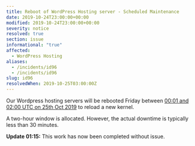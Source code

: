 ```yaml
---
title: Reboot of WordPress Hosting server - Scheduled Maintenance
date: 2019-10-24T23:00:00+00:00
modified: 2019-10-24T23:00:00+00:00
severity: notice
resolved: true
section: issue
informational: "true"
affected:
  - WordPress Hosting
aliases:
  - /incidents/id96
  - /incidents/id96
slug: id96
resolvedWhen: 2019-10-25T03:00:00Z
---
```


Our Wordpress hosting servers will be rebooted Friday between [00:01 and 02:00 UTC on 25th Oct 2019](https://www.timeanddate.com/worldclock/fixedtime.html?iso=20191025T0000&p1=1440&ah=2) to reload a new kernel.

A two-hour window is allocated. However, the actual downtime is typically less than 30 minutes.

**Update 01:15:** This work has now been completed without issue.

